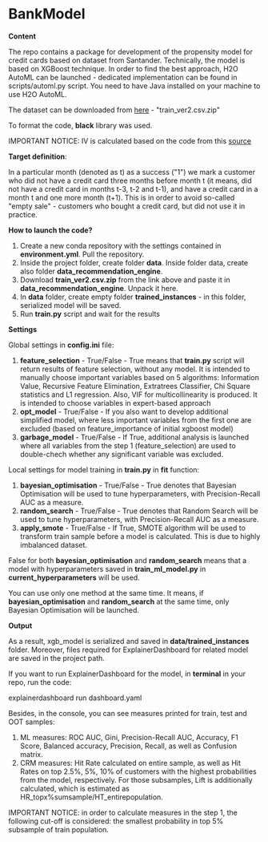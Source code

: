 # BankModel

**Content**

The repo contains a package for development of the propensity model for credit cards based on dataset from Santander. Technically, the model is based on XGBoost technique. 
In order to find the best approach, H2O AutoML can be launched - dedicated implementation can be found in scripts/automl.py script. You need to have Java installed on your machine to use H2O AutoML. 

The dataset can be downloaded from [here](https://www.kaggle.com/competitions/santander-product-recommendation/data) - "train_ver2.csv.zip"

To format the code, **black** library was used.

IMPORTANT NOTICE: IV is calculated based on the code from this [source](https://github.com/Sundar0989/Variable-Selection-Using-Python/blob/master/Variable%20Selection%20using%20Python%20-%20Vote%20based%20approach.ipynb)

**Target definition**:

In a particular month (denoted as t) as a success ("1") we mark a customer who did not have a credit card three months before month t (it means, did not have a credit card in months t-3, t-2 and t-1), and have a credit card in a month t and one more month (t+1).
This is in order to avoid so-called "empty sale" - customers who bought a credit card, but did not use it in practice.

**How to launch the code?**

1. Create a new conda repository with the settings contained in **environment.yml**. Pull the repository.
2. Inside the project folder, create folder **data**. Inside folder data, create also folder **data_recommendation_engine**.
3. Download **train_ver2.csv.zip** from the link above and paste it in **data_recommendation_engine**. Unpack it here.
4. In **data** folder, create empty folder **trained_instances** - in this folder, serialized model will be saved.
5. Run **train.py** script and wait for the results

**Settings**

Global settings in **config.ini** file:

1. **feature_selection** - True/False - True means that **train.py** script will return results of feature selection, without any model. It is intended to manually choose important variables based on 5 algorithms: Information Value, Recursive Feature Elimination, Extratrees Classifier, Chi Square statistics and L1 regression. Also, VIF for multicollinearity is produced. It is intended to choose variables in expert-based approach
2. **opt_model** - True/False - If you also want to develop additional simplified model, where less important variables from the first one are excluded (based on feature_importance of initial xgboost model)
3. **garbage_model** - True/False - If True, additional analysis is launched where all variables from the step 1  (feature_selection) are used to double-chech whether any significant variable was excluded.

Local settings for model training in **train.py** in **fit** function:
1. **bayesian_optimisation** - True/False - True denotes that Bayesian Optimisation will be used to tune hyperparameters, with Precision-Recall AUC as a measure.
2. **random_search** - True/False - True denotes that Random Search will be used to tune hyperparameters, with Precision-Recall AUC as a measure.
3. **apply_smote** - True/False - If True, SMOTE algorithm will be used to transform train sample before a model is calculated. This is due to highly imbalanced dataset.

False for both **bayesian_optimisation** and **random_search** means that a model with hyperparameters saved in **train_ml_model.py** in **current_hyperparameters** will be used.

You can use only one method at the same time. It means, if **bayesian_optimisation** and **random_search** at the same time, only Bayesian Optimisation will be launched.

**Output**

As a result, xgb_model is serialized and saved in **data/trained_instances** folder. Moreover, files required for ExplainerDashboard for related model are saved in the project path.

If you want to run ExplainerDashboard for the model, in **terminal** in your repo, run the code:

explainerdashboard run dashboard.yaml

Besides, in the console, you can see measures printed for train, test and OOT samples:

1. ML measures: ROC AUC, Gini, Precision-Recall AUC, Accuracy, F1 Score, Balanced accuracy, Precision, Recall, as well as Confusion matrix.
2. CRM measures: Hit Rate calculated on entire sample, as well as Hit Rates on top 2.5%, 5%, 10% of customers with the highest probabilities from the model, respectively. For those subsamples, Lift is additionally calculated, which is estimated as HR_topx%sumsample/HT_entirepopulation. 

IMPORTANT NOTICE: in order to calculate measures in the step 1, the following cut-off is considered: the smallest probability in top 5% subsample of train population.

